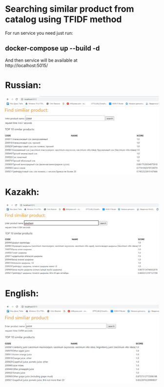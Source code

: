 # Searching similar product from catalog using TFIDF method

For run service you need just run: <br/>
## docker-compose up --build -d <br/>

And then service will be available at <br/>
http://localhost:5015/ <br/>
# Russian:<br/>
![Image alt](https://github.com/shaimarus/catalog_tfidf/blob/main/pict_tfidf_ru.jpg)
# Kazakh:<br/>
![Image alt](https://github.com/shaimarus/catalog_tfidf/blob/main/pict_tfidf_kk.jpg)
# English:<br/>
![Image alt](https://github.com/shaimarus/catalog_tfidf/blob/main/pict_tfidf_en.jpg)
